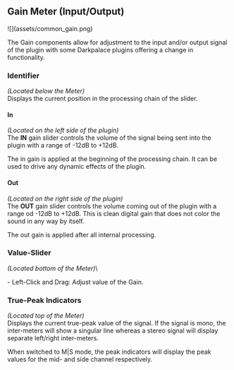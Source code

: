 <h2 class="txt-red">Gain Meter (Input/Output)</h2>
<div class="image">
![](assets/common_gain.png)
</div>

The Gain components allow for adjustment to the input
and/or output signal of the plugin with some Darkpalace plugins offering a change in functionality.

### Identifier
<span class="location">*(Located below the Meter)*</span>\
Displays the current position in the processing chain of the slider. 
<span class="spacer"/>

#### In
<span class="location">*(Located on the left side of the plugin)*</span>\
The **IN** gain slider controls the volume of the signal being sent into the plugin with a range
of -12dB to +12dB.

<div class="quote bg-yellow">
The in gain is applied at the beginning of the processing chain.
It can be used to drive any dynamic effects of the plugin.
</div>

#### Out
<span class="location">*(Located on the right side of the plugin)*</span>\
The **OUT** gain slider controls the volume coming out of the plugin with a range od -12dB to +12dB.
This is clean digital gain that does not color the sound in any way by itself.

<div class="quote bg-yellow">
The out gain is applied after all internal processing.
</div>

<div class="pb"></div>

### Value-Slider
<span class="location">*(Located bottom of the Meter)*</span>\
<div class="block controls bg-dark-2">
- <span class="item">Left-Click and Drag:</span> Adjust value of the Gain.
</div>
<span class="spacer"/>

### True-Peak Indicators
<span class="location">*(Located top of the Meter)*</span>\
Displays the current true-peak value of the signal.
If the signal is mono, the inter-meters will show a singular line whereas a stereo signal will display separate left/right inter-meters.

When switched to M|S mode, the peak indicators will display the peak values for the mid- and side channel respectively.
<span class="spacer"/>
<div class="pb"></div>
